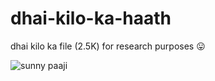 # dhai-kilo-ka-haath

dhai kilo ka file (2.5K) for research purposes 😛

![sunny paaji](http://www.theunrealtimes.com/wp-content/uploads/2012/08/sunny-deol.jpg)

